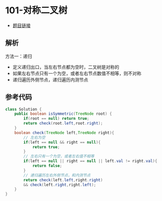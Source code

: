 # 101-对称二叉树

- [题目链接](https://leetcode-cn.com/problems/symmetric-tree/)

## 解析

方法一：递归
- 定义递归出口，当左右节点都为空时，二叉树是对称的
- 如果左右节点只有一个为空，或者左右节点数值不相等，则不对称
- 递归遍历外侧节点，递归遍历内测节点


## 参考代码
```Java
class Solution {
    public boolean isSymmetric(TreeNode root) {
        if(root == null) return true;
        return check(root.left,root.right);
    }
    boolean check(TreeNode left,TreeNode right){
        // 左右为空
        if(left == null && right == null){
            return true;
        }
        // 左右只有一个为空，或者左右值不相等
        if(left == null || right == null || left.val != right.val){
            return false;
        }
        // 递归遍历左右外侧节点，和内测节点
        return check(left.left,right.right)
        && check(left.right,right.left);
    }
}
```

